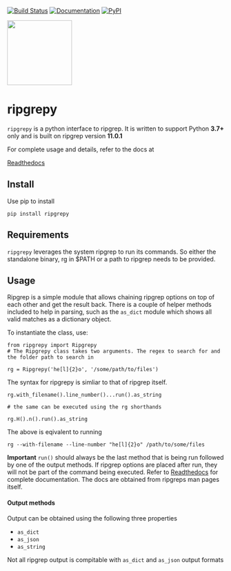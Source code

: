 [![Build Status](https://travis-ci.com/securisec/ripgrepy.svg?branch=master)](https://travis-ci.com/securisec/ripgrepy)
[![Documentation](https://img.shields.io/badge/docs-latest-brightgreen.svg)](http://ripgrepy.readthedocs.io/en/latest/)
[![PyPI](https://img.shields.io/pypi/v/ripgrepy.svg?logo=python&color=blue)](https://pypi.org/project/ripgrepy/)


<img src="https://raw.githubusercontent.com/securisec/ripgrepy/master/logo.png" width="150px">

# ripgrepy

`ripgrepy` is a python interface to ripgrep. 
It is written to support Python **3.7+** only and is built on ripgrep version **11.0.1**

For complete usage and details, refer to the docs at 

[Readthedocs](http://ripgrepy.readthedocs.io/en/latest/)

## Install
Use pip to install
```
pip install ripgrepy
```

## Requirements
`ripgrepy` leverages the system ripgrep to run its commands. So either the standalone binary, rg in $PATH or a path to ripgrep needs to be provided. 

## Usage
Ripgrep is a simple module that allows chaining ripgrep options on top of each other and get the result back. There is a couple of helper methods included to help in parsing, such as the `as_dict` module which shows all valid matches as a dictionary object.

To instantiate the class, use:
```
from ripgrepy import Ripgrepy
# The Ripgrepy class takes two arguments. The regex to search for and the folder path to search in

rg = Ripgrepy('he[l]{2}o', '/some/path/to/files')
```

The syntax for ripgrepy is simliar to that of ripgrep itself. 
```
rg.with_filename().line_number()...run().as_string

# the same can be executed using the rg shorthands

rg.H().n().run().as_string
```
The above is eqivalent to running 
```
rg --with-filename --line-number "he[l]{2}o" /path/to/some/files
```
**Important** `run()` should always be the last method that is being run followed by one of the output methods. If ripgrep options are placed after run, they will not be part of the command being executed. Refer to [Readthedocs](http://ripgrepy.readthedocs.io/en/latest/) for complete documentation. The docs are obtained from ripgreps man pages itself.

#### Output methods
Output can be obtained using the following three properties
- `as_dict`
- `as_json`
- `as_string`

Not all ripgrep output is compitable with `as_dict` and `as_json` output formats
